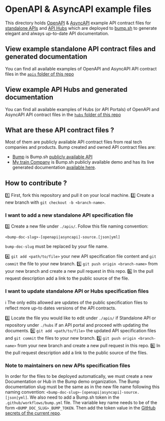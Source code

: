 # OpenAPI & AsyncAPI example files

This directory holds [OpenAPI](https://spec.openapis.org/oas/latest.html) & [AsyncAPI](https://www.asyncapi.com/docs/reference/specification/latest) example API contract files for [standalone APIs](https://github.com/bump-sh/examples/tree/main/apis) and [API Hubs](https://github.com/bump-sh/examples/tree/main/hubs) which are deployed to [bump.sh](https://bump.sh) to generate elegant and always up-to-date API documentation.

## View example standalone API contract files and generated documentation

You can find all available examples of OpenAPI and AsyncAPI API contract files in the [`apis` folder of this repo](https://github.com/bump-sh/examples/tree/main/apis)

## View example API Hubs and generated documentation

You can find all available examples of Hubs (or API Portals) of OpenAPI and AsyncAPI API contract files in the [`hubs` folder of this repo](https://github.com/bump-sh/examples/tree/main/hubs)

## What are these API contract files ?

Most of them are publicly available API contract files from real tech companies and products.
Bump created and owned API contract files are:
- [Bump](https://github.com/bump-sh/examples/tree/main/apis/bump.yml) is Bump.sh [publicly available API](https://developers.bump.sh)
- [My train Company](https://github.com/bump-sh/examples/tree/main/hubs/my-train-company) is Bump.sh publicly available demo and has its live generated documentation [available here](https://demo.bump.sh/).

## How to contribute ?

1️⃣ First, fork this repository and pull it on your local machine.
2️⃣ Create a new branch with `git checkout -b <branch-name>`.

### I want to add a **new** standalone API specification file

3️⃣ Create a new file under `./apis/`. Follow this file naming convention:

```
<bump-doc-slug>-[openapi|asyncapi]-source.[json|yml]
```

`bump-doc-slug` must be replaced by your file name.


4️⃣ `git add <path/to/file>` your new API specification file content and `git commit` the file to your new branch.
5️⃣ `git push origin <branch-name>` from your new branch and create a new pull request in this repo.
6️⃣ In the pull request description add a link to the public source of the file.


### I want to update standalone API or Hubs specification files

ℹ️ The only edits allowed are updates of the public specification files to reflect more up-to dates versions of the API contracts.

3️⃣ Locate the file you would like to edit under `./apis/` if Standalone API or repository under `./hubs` if an API portal and proceed with updating the documents.
4️⃣ `git add <path/to/file>` the updated API specification files and `git commit` the files to your new branch.
5️⃣ `git push origin <branch-name>` from your new branch and create a new pull request in this repo.
6️⃣ In the pull request description add a link to the public source of the files.


### Note to maintainers on new APIs specification files

In order for the files to be deployed automatically, we must create a new Documentation or Hub in the Bump demo organization.
The Bump documentation slug must be the same as in the new file name following this naming convention: `<bump-doc-slug>-[openapi|asyncapi]-source.[json|yml]`.
We also need to add a Bump.sh token in the `.github/workflows/bump.yml` file. The variable key name needs to be of the form `<BUMP_DOC_SLUG>_BUMP_TOKEN`.
Then add the token value in the [GitHub secrets of the current repo](https://github.com/bump-sh/examples/settings/secrets/actions).